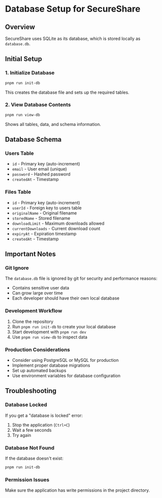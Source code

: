 # Database Setup for SecureShare

## Overview
SecureShare uses SQLite as its database, which is stored locally as `database.db`.

## Initial Setup

### 1. Initialize Database
```bash
pnpm run init-db
```
This creates the database file and sets up the required tables.

### 2. View Database Contents
```bash
pnpm run view-db
```
Shows all tables, data, and schema information.

## Database Schema

### Users Table
- `id` - Primary key (auto-increment)
- `email` - User email (unique)
- `password` - Hashed password
- `createdAt` - Timestamp

### Files Table
- `id` - Primary key (auto-increment)
- `userId` - Foreign key to users table
- `originalName` - Original filename
- `storedName` - Stored filename
- `downloadLimit` - Maximum downloads allowed
- `currentDownloads` - Current download count
- `expiryAt` - Expiration timestamp
- `createdAt` - Timestamp

## Important Notes

### Git Ignore
The `database.db` file is ignored by git for security and performance reasons:
- Contains sensitive user data
- Can grow large over time
- Each developer should have their own local database

### Development Workflow
1. Clone the repository
2. Run `pnpm run init-db` to create your local database
3. Start development with `pnpm run dev`
4. Use `pnpm run view-db` to inspect data

### Production Considerations
- Consider using PostgreSQL or MySQL for production
- Implement proper database migrations
- Set up automated backups
- Use environment variables for database configuration

## Troubleshooting

### Database Locked
If you get a "database is locked" error:
1. Stop the application (`Ctrl+C`)
2. Wait a few seconds
3. Try again

### Database Not Found
If the database doesn't exist:
```bash
pnpm run init-db
```

### Permission Issues
Make sure the application has write permissions in the project directory. 